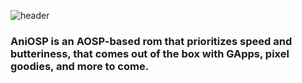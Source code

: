 ![header](https://capsule-render.vercel.app/api?type=waving&color=0:d70a84,100:51127f&height=300&section=header&fontSize=90&text=AniOSP&fontAlign=75&fontColor=ffffff&desc=for%20otakus,%20by%20otakus&descAlign=80)
### AniOSP is an AOSP-based rom that prioritizes speed and butteriness, that comes out of the box with GApps, pixel goodies, and more to come.
